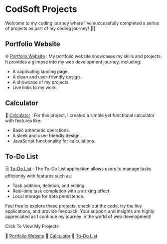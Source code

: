 # CodSoft Projects

Welcome to my coding journey where I've successfully completed a series of projects as part of my coding journey! 👩‍💻

## Portfolio Website
🌐 [Portfolio Website](https://bhadrinath-p-s.github.io/CodSoft/CodSoft_Task01_Portfolio%20Website/Portfolio.html) :
My portfolio website showcases my skills and projects. It provides a glimpse into my web development journey, including:
- A captivating landing page.
- A clean and user-friendly design.
- A showcase of my projects.
- Live links to my work.

## Calculator
🧮 [Calculator](https://bhadrinath-p-s.github.io/CodSoft/CodSoft_Task02_Calculator/Calculator.html) :
For this project, I created a simple yet functional calculator with features like:
- Basic arithmetic operations.
- A sleek and user-friendly design.
- JavaScript functionality for calculations.

## To-Do List
🗒 [To-Do List](https://bhadrinath-p-s.github.io/CodSoft/CodSoft_Task03_To-Do-List/ToDoList.html) :
The To-Do List application allows users to manage tasks efficiently with features such as:
- Task addition, deletion, and editing.
- Real-time task completion with a striking effect.
- Local storage for data persistence.

Feel free to explore these projects, check out the code, try the live applications, and provide feedback. Your support and insights are highly appreciated as I continue my journey in the world of web development!

Click To View My Projects

🔗 [Portfolio Website](https://bhadrinath-p-s.github.io/CodSoft/CodSoft_Task01_Portfolio%20Website/Portfolio.html)
🔗 [Calculator](https://bhadrinath-p-s.github.io/CodSoft/CodSoft_Task02_Calculator/Calculator.html)
🔗 [To-Do List](https://bhadrinath-p-s.github.io/CodSoft/CodSoft_Task03_To-Do-List/ToDoList.html)
